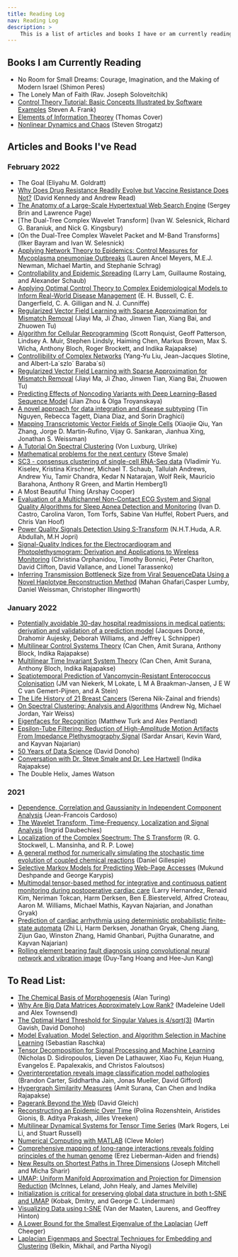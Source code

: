 ```yaml
---
title: Reading Log
nav: Reading Log
description: >
    This is a list of articles and books I have or am currently reading.
---
```


## Books I am Currently Reading
- No Room for Small Dreams: Courage, Imagination, and the Making of Modern Israel (Shimon Peres)
- The Lonely Man of Faith (Rav. Joseph Soloveitchik)
- [Control Theory Tutorial: Basic Concepts Illustrated by Software Examples](https://library.oapen.org/bitstream/id/ca08ee4d-3639-43d0-81b7-f53ebdfd1e03/1002170.pdf) Steven A. Frank)
- [Elements of Information Theorey](https://drive.google.com/file/d/1zQ6PUNGxg1kgJyIcyO2JKJmuTRHU6JI2/view) (Thomas Cover)
- <a href="https://www.biodyn.ro/course/literatura/Nonlinear_Dynamics_and_Chaos_2018_Steven_H._Strogatz.pdf">Nonlinear Dynamics and Chaos</a> (Steven Strogatz)

## Articles and Books I've Read

### February 2022
- The Goal (Eliyahu M. Goldratt)
- [Why Does Drug Resistance Readily Evolve but Vaccine Resistance Does Not?](https://royalsocietypublishing.org/doi/10.1098/rspb.2016.2562) (David Kennedy and Andrew Read)
- [The Anatomy of a Large-Scale Hypertextual Web Search Engine](https://snap.stanford.edu/class/cs224w-readings/Brin98Anatomy.pdf) (Sergey Brin and Lawrence Page)
- [The Dual-Tree Complex Wavelet Transform]<!-- In an email from Jonathan on 1/25/2022 --> (Ivan W. Selesnick, Richard G. Baraniuk, and Nick G. Kingsbury)
- [On the Dual-Tree Complex Wavelet Packet and M-Band Transforms]<!-- In an email from Jonathan on 1/25/2022 --> (̇Ilker Bayram and Ivan W. Selesnick)
- [Applying Network Theory to Epidemics: Control Measures for Mycoplasma pneumoniae Outbreaks](https://www.ncbi.nlm.nih.gov/pmc/articles/PMC3369603/pdf/02-0188.pdf) (Lauren Ancel Meyers, M.E.J. Newman, Michael Martin, and Stephanie Schrag)
- [Controllability and Epidemic Spreading](http://snap.stanford.edu/class/cs224w-2015/projects_2015/Controllability_and_epidemic_spreading.pdf) (Larry Lam, Guillaume Rostaing, and Alexander Schaub)
- [Applying Optimal Control Theory to Complex Epidemiological Models to Inform Real-World Disease Management](https://royalsocietypublishing.org/doi/pdf/10.1098/rstb.2018.0284) (E. H. Bussell, C. E. Dangerfield, C. A. Gilligan and N. J. Cunniffe)
- [Regularized Vector Field Learning with Sparse Approximation for Mismatch Removal](https://www.vlrlab.net/admin/uploads/avatars/Regularized_vector_field_learning_with_sparse_approximation_for_mismatch_removal.pdf) (Jiayi Ma, Ji Zhao, Jinwen Tian, Xiang Bai, and Zhuowen Tu)
- [Algorithm for Cellular Reprogramming](https://www.pnas.org/content/pnas/114/45/11832.full.pdf) (Scott Ronquist, Geoff Patterson, Lindsey A. Muir, Stephen Lindsly, Haiming Chen, Markus Brown, Max S. Wicha, Anthony Bloch, Roger Brockett, and Indika Rajapakse)
- [Controllibility of Complex Networks](https://barabasi.com/f/329.pdf) (Yang-Yu Liu, Jean-Jacques Slotine, and Albert-La´szlo´ Baraba´si)
- [Regularized Vector Field Learning with Sparse Approximation for Mismatch Removal](https://drive.google.com/file/d/1w0k3jZtZhAORDLY96HFtEqbR64kp1W7g/view?usp=sharing) (Jiayi Ma, Ji Zhao, Jinwen Tian, Xiang Bai, Zhuowen Tu)
- [Predicting Effects of Noncoding Variants with Deep Learning–Based Sequence Model](https://www.nature.com/articles/nmeth.3547) (Jian Zhou & Olga Troyanskaya)
- [A novel approach for data integration and disease subtyping](https://drive.google.com/file/d/1JEy2Y7URtQnIm9eB8s9lOVQ3uAHZozFf/view?usp=sharing) (Tin Nguyen, Rebecca Tagett, Diana Diaz, and Sorin Draghici)
- [Mapping Transcriptomic Vector Fields of Single Cells](https://drive.google.com/file/d/1qR7j10VyNu1TRD5uRdoI2D4RwwLJFfud/view?usp=sharing) (Xiaojie Qiu, Yan Zhang, Jorge D. Martin-Rufino, Vijay G. Sankaran, Jianhua Xing, Jonathan S. Weissman)
- [A Tutorial On Spectral Clustering](https://drive.google.com/file/d/1Jq9MBRMxDfgnnSZmeVtrYvOb2-vksEIS/view) (Von Luxburg, Ulrike)
- [Mathematical problems for the next century](https://drive.google.com/file/d/1NTW_cTjlAcLgezxLp8aufxxojaJNKFlk/view) (Steve Smale)
- [SC3 - consensus clustering of single-cell RNA-Seq data](https://pubmed.ncbi.nlm.nih.gov/28346451/) (Vladimir Yu. Kiselev, Kristina Kirschner, Michael T. Schaub, Tallulah Andrews, Andrew Yiu, Tamir Chandra, Kedar N Natarajan, Wolf Reik, Mauricio Barahona, Anthony R Green, and Martin Hemberg1)
- A Most Beautiful Thing (Arshay Cooper)
- [Evaluation of a Multichannel Non-Contact ECG System and Signal Quality Algorithms for Sleep Apnea Detection and Monitoring](https://www.ncbi.nlm.nih.gov/pmc/articles/PMC5855940/pdf/sensors-18-00577.pdf) (Ivan D. Castro, Carolina Varon, Tom Torfs, Sabine Van Huffel, Robert Puers, and Chris Van Hoof)
- [Power Quality Signals Detection Using S-Transform](https://core.ac.uk/download/pdf/235644898.pdf) (N.H.T.Huda, A.R. Abdullah, M.H Jopri)
- [Signal-Quality Indices for the Electrocardiogram and Photoplethysmogram: Derivation and Applications to Wireless Monitoring](https://ieeexplore.ieee.org/stamp/stamp.jsp?tp=&arnumber=6862843) (Christina Orphanidou, Timothy Bonnici, Peter Charlton, David Clifton, David Vallance, and Lionel Tarassenko)
- [Inferring Transmission Bottleneck Size from Viral SequenceData Using a Novel Haplotype Reconstruction Method](https://journals.asm.org/doi/epdf/10.1128/JVI.00014-20) (Mahan Ghafari,Casper Lumby, Daniel Weissman, Christopher Illingworth)

### January 2022
- [Potentially avoidable 30-day hospital readmissions in medical patients: derivation and validation of a prediction model](https://jamanetwork.com/journals/jamainternalmedicine/fullarticle/1672282) (Jacques Donzé, Drahomir Aujesky, Deborah Williams, and Jeffrey L Schnipper)
- [Multilinear Control Systems Theory](https://drive.google.com/file/d/1F0ZGoVWeKSWemXvSp6ilTwLS8N7j6n71/view) (Can Chen, Amit Surana, Anthony Block, Indika Rajapakse)
- [Multilinear Time Invariant System Theory](https://drive.google.com/file/d/1LATMTiwkxjBT3_oI5PODA5FnmE2gtkyE/view) (Can Chen, Amit Surana, Anthony Bloch, Indika Rajapakse)
- [Spatiotemporal Prediction of Vancomycin-Resistant Enterococcus Colonisation](https://pubmed.ncbi.nlm.nih.gov/35057734/) (JM van Niekerk, M Lokate, L M A Braakman-Jansen, J E W C van Gemert-Pijnen, and A Stein)
- [The Life History of 21 Breast Cancers](https://pubmed.ncbi.nlm.nih.gov/22608083/) (Serena Nik-Zainal and friends)
- [On Spectral Clustering: Analysis and Algorithms](https://ai.stanford.edu/~ang/papers/nips01-spectral.pdf) (Andrew Ng, Michael Jordan, Yair Weiss)
- [Eigenfaces for Recognition](https://drive.google.com/file/d/1JvFdAp15uf1UGlJS30TNducVE5BNcpTp/view) (Matthew Turk and Alex Pentland)
- [Epsilon-Tube Filtering: Reduction of High-Amplitude Motion Artifacts From Impedance Plethysmography Signal](https://ieeexplore.ieee.org/stamp/stamp.jsp?arnumber=6785963) (Sardar Ansari, Kevin Ward, and Kayvan Najarian)
- [50 Years of Data Science](https://drive.google.com/file/d/1x9ZsIo8mhINNjHlGd5r_q7jEyKNlMOk8/view) (David Donoho)
- [Conversation with Dr. Steve Smale and Dr. Lee Hartwell](https://drive.google.com/file/d/1GfW_AD97HGbRa2yVuNK-Uix49piaEh2P/view) (Indika Rajapakse)
- The Double Helix, James Watson

### 2021
- [Dependence, Correlation and Gaussianity in Independent Component Analysis](https://www.jmlr.org/papers/volume4/cardoso03a/cardoso03a.pdf) (Jean-Francois Cardoso)
- [The Wavelet Transform, Time-Frequency, Localization and Signal Analysis](https://services.math.duke.edu/~ingrid/publications/ieee36-1990.pdf) (Ingrid Daubechies)
- [Localization of the Complex Spectrum: The S Transform](http://citeseerx.ist.psu.edu/viewdoc/download?doi=10.1.1.462.1500&rep=rep1&type=pdf) (R. G. Stockwell, L. Mansinha, and R. P. Lowe)
- [A general method for numerically simulating the stochastic time evolution of coupled chemical reactions](https://www.sciencedirect.com/science/article/pii/0021999176900413) (Daniel Gillespie)
- [Selective Markov Models for Predicting Web-Page Accesses](https://archive.siam.org/meetings/sdm01/pdf/sdm01_04.pdf) (Mukund Deshpande and George Karypis)
- [Multimodal tensor-based method for integrative and continuous patient monitoring during postoperative cardiac care](https://www.sciencedirect.com/science/article/pii/S0933365721000257) (Larry Hernandez, Renaid Kim, Neriman Tokcan, Harm Derksen, Ben E.Biesterveld, Alfred Croteau, Aaron  M. Williams, Michael Mathis, Kayvan Najarian, and Jonathan Gryak)
- [Prediction of cardiac arrhythmia using deterministic probabilistic finite-state automata](https://www.sciencedirect.com/science/article/pii/S1746809420303347) (Zhi Li, Harm Derksen, Jonathan Gryak, Cheng Jiang, Zijun Gao, Winston Zhang, Hamid Ghanbari, Pujitha Gunaratne, and Kayvan Najarian)
- [Rolling element bearing fault diagnosis using convolutional neural network and vibration image](https://www.sciencedirect.com/science/article/abs/pii/S1389041717303261) (Duy-Tang Hoang and Hee-Jun Kang)

## To Read List:
- [The Chemical Basis of Morphogenesis](https://www.dna.caltech.edu/courses/cs191/paperscs191/turing.pdf) (Alan Turing)
- [Why Are Big Data Matrices Approximately Low Rank?](https://drive.google.com/file/d/1UvWK3nFKOvP_ik7cAqqbsUfKJeO02cP4/view) (Madeleine Udell and Alex Townsend)
- [The Optimal Hard Threshold for Singular Values is 4/sqrt(3)](https://drive.google.com/file/d/1MAKkzKU9BJlD-pEJ__4e9jRmKvLhiDyq/view) (Martin Gavish, David Donoho)
- [Model Evaluation, Model Selection, and Algorithm Selection in Machine Learning](https://arxiv.org/abs/1811.12808) (Sebastian Raschka)
- [Tensor Decomposition for Signal Processing and Machine Learning](https://arxiv.org/pdf/1607.01668.pdf) (Nicholas D. Sidiropoulos,  Lieven De Lathauwer, Xiao Fu, Kejun
Huang,  Evangelos E. Papalexakis, and Christos Faloutsos)
- [Overinterpretation reveals image classification model pathologies](https://arxiv.org/pdf/2003.08907.pdf) (Brandon Carter, Siddhartha Jain, Jonas Mueller, David Gifford)
- [Hypergraph Similarity Measures](https://drive.google.com/file/d/1nnG30anFDVJnVE-T5ai80dPaVMjIGWgz/view) (Amit Surana, Can Chen and Indika Rajapakse)
- [Pagerank Beyond the Web](https://arxiv.org/pdf/1407.5107.pdf) (David Gleich)
- [Reconstructing an Epidemic Over Time](https://faculty.cc.gatech.edu/~badityap/papers/cult-kdd16.pdf) (Polina Rozenshtein, Aristides Gionis, B. Aditya Prakash, Jilles Vreeken)
- [Multilinear Dynamical Systems for Tensor Time Series](https://people.eecs.berkeley.edu/~russell/papers/nips13-tensor.pdf) (Mark Rogers, Lei Li, and Stuart Russell)
- [Numerical Computing with MATLAB](https://www.mathworks.com/moler/chapters.html) (Cleve Moler)
- [Comprehensive mapping of long-range interactions reveals folding principles of the human genome](https://drive.google.com/file/d/1BoAGH7ADa12dVTb0szxa5rND-C1iVJ5Z/view) (Erez Lieberman-Aiden and friends)
- [New Results on Shortest Paths in Three Dimensions](http://www.ams.sunysb.edu/~jsbm/papers/p166-mitchell.pdf) (Joseph Mitchell and Micha Sharir)
- [UMAP: Uniform Manifold Approximation and Projection for Dimension Reduction](https://drive.google.com/file/d/1qnqFYC8s1moQT5mwVoVqhZDrM5EkhjCd/view) (McInnes, Leland, John Healy, and James Melville)
- [Initialization is critical for preserving global data structure in both t-SNE and UMAP](https://drive.google.com/file/d/1RbEHfvDSbSha_V-nQeNGxtkJrmoukXRg/view) (Kobak, Dmitry, and George C. Linderman)
- [Visualizing Data using t-SNE](https://drive.google.com/file/d/1_BXHVPyLNqJyUF7cacZAxAgvspToRQXj/view) (Van der Maaten, Laurens, and Geoffrey Hinton)
- [A Lower Bound for the Smallest Eigenvalue of the Laplacian](https://drive.google.com/file/d/1jBwKUSAdDHnEzmDZa1gQY_rRcnHA71N2/view) (Jeff Cheeger)
- [Laplacian Eigenmaps and Spectral Techniques for Embedding and Clustering](https://drive.google.com/file/d/1mIr8h8w9Eb5r193ovPC9NedVJWH3WIfZ/view) (Belkin, Mikhail, and Partha Niyogi)
